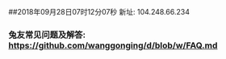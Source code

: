 ##2018年09月28日07时12分07秒 新址: 104.248.66.234
### 兔友常见问题及解答: https://github.com/wanggonging/d/blob/w/FAQ.md
